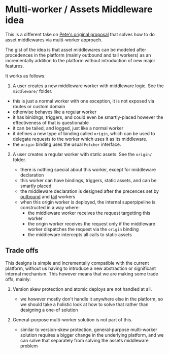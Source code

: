 # Multi-worker / Assets Middleware idea

This is a different take on [Pete's original proposal](https://github.com/petebacondarwin/multi-worker-idea/tree/main) that solves how to do asset middlewares
via multi-worker approach.

The gist of the idea is that asset middlewares can be modeled after procedences in the platform (mainly outbound and tail workers) as an incrementally addition to the platform without introduction of new major features.

It works as follows:

1. A user creates a new middleware worker with middleware logic. See the `middleware/` folder.

  - this is just a normal worker with one exception, it is not exposed via routes or custom domain
  - otherwise behaves like a regular worker
  - it has binidngs, triggers, and could even be smartly-placed however the effectiveness of that is questionable
  - it can be tailed, and logged, just like a normal worker
  - it defines a new type of binding called `origin`, which can be used to delegate requests to the worker which uses it as its middleware.
  - the `origin` binding uses the usual `Fetcher` interface.


2. A user creates a regular worker with static assets. See the `origin/` folder.

   - there is nothing special about this worker, except for middleware declaration
   - this worker can have bindings, triggers, static assets, and can be smartly placed 
   - the middleware declaration is designed after the precences set by [outbound](https://developers.cloudflare.com/cloudflare-for-platforms/workers-for-platforms/configuration/outbound-workers/) and [tail](https://developers.cloudflare.com/workers/observability/logs/tail-workers/) workers
   - when this origin worker is deployed, the internal superpipeline is constructed in a way where:
     - the middleware worker receives the request targetting this worker
     - the origin worker receives the request only if the middleware worker dispatches the request via the `origin` binding
     - the middleware intercepts all calls to static assets


## Trade offs

This designs is simple and incrementally compatible with the current platform, without us having to introduce a new abstraction or significant internal mechanism. This however means that we are making some trade offs, mainly:

1. Version skew protection and atomic deploys are not handled at all.

   - we however mostly don't handle it anywhere else in the platform, so we should take a holistic look at how to solve that rather than designing a one-of solution

2. General-purpose multi-worker solution is not part of this.

   - similar to version-skew protection, general-purpose multi-worker solution requires a bigger change in the underlying platform, and we can solve that separately from solving the assets middleware problem

